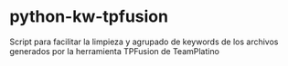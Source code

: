 # python-kw-tpfusion
Script para facilitar la limpieza y agrupado de keywords de los archivos generados por la herramienta TPFusion de TeamPlatino
